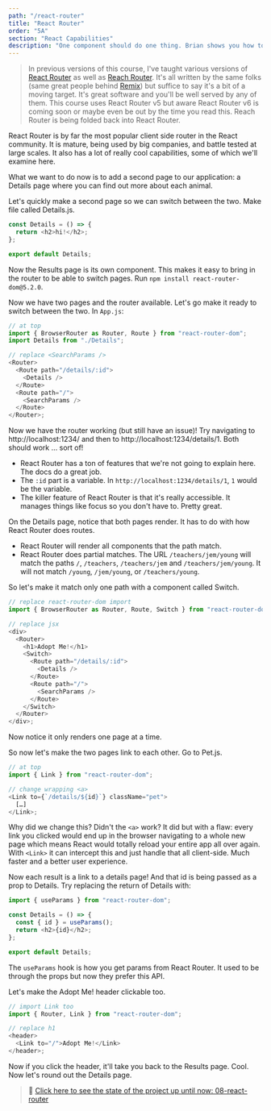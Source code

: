 ```yaml
---
path: "/react-router"
title: "React Router"
order: "5A"
section: "React Capabilities"
description: "One component should do one thing. Brian shows you how to break down bigger components into smaller components."
---
```


> In previous versions of this course, I've taught various versions of [React Router][rr] as well as [Reach Router][reach]. It's all written by the same folks (same great people behind [Remix][remix]) but suffice to say it's a bit of a moving target. It's great software and you'll be well served by any of them. This course uses React Router v5 but aware React Router v6 is coming soon or maybe even be out by the time you read this. Reach Router is being folded back into React Router.

React Router is by far the most popular client side router in the React community. It is mature, being used by big companies, and battle tested at large scales. It also has a lot of really cool capabilities, some of which we'll examine here.

What we want to do now is to add a second page to our application: a Details page where you can find out more about each animal.

Let's quickly make a second page so we can switch between the two. Make file called Details.js.

```javascript
const Details = () => {
  return <h2>hi!</h2>;
};

export default Details;
```

Now the Results page is its own component. This makes it easy to bring in the router to be able to switch pages. Run `npm install react-router-dom@5.2.0`.

Now we have two pages and the router available. Let's go make it ready to switch between the two. In `App.js`:

```javascript
// at top
import { BrowserRouter as Router, Route } from "react-router-dom";
import Details from "./Details";

// replace <SearchParams />
<Router>
  <Route path="/details/:id">
    <Details />
  </Route>
  <Route path="/">
    <SearchParams />
  </Route>
</Router>;
```

Now we have the router working (but still have an issue)! Try navigating to http://localhost:1234/ and then to http://localhost:1234/details/1. Both should work … sort of!

- React Router has a ton of features that we're not going to explain here. The docs do a great job.
- The `:id` part is a variable. In `http://localhost:1234/details/1`, `1` would be the variable.
- The killer feature of React Router is that it's really accessible. It manages things like focus so you don't have to. Pretty great.

On the Details page, notice that both pages render. It has to do with how React Router does routes.

- React Router will render all components that the path match.
- React Router does partial matches. The URL `/teachers/jem/young` will match the paths `/`, `/teachers`, `/teachers/jem` and `/teachers/jem/young`. It will not match `/young`, `/jem/young`, or `/teachers/young`.

So let's make it match only one path with a component called Switch.

```javascript
// replace react-router-dom import
import { BrowserRouter as Router, Route, Switch } from "react-router-dom";

// replace jsx
<div>
  <Router>
    <h1>Adopt Me!</h1>
    <Switch>
      <Route path="/details/:id">
        <Details />
      </Route>
      <Route path="/">
        <SearchParams />
      </Route>
    </Switch>
  </Router>
</div>;
```

Now notice it only renders one page at a time.

So now let's make the two pages link to each other. Go to Pet.js.

```javascript
// at top
import { Link } from "react-router-dom";

// change wrapping <a>
<Link to={`/details/${id}`} className="pet">
  […]
</Link>;
```

Why did we change this? Didn't the `<a>` work? It did but with a flaw: every link you clicked would end up in the browser navigating to a whole new page which means React would totally reload your entire app all over again. With `<Link>` it can intercept this and just handle that all client-side. Much faster and a better user experience.

Now each result is a link to a details page! And that id is being passed as a prop to Details. Try replacing the return of Details with:

```javascript
import { useParams } from "react-router-dom";

const Details = () => {
  const { id } = useParams();
  return <h2>{id}</h2>;
};

export default Details;
```

The `useParams` hook is how you get params from React Router. It used to be through the props but now they prefer this API.

Let's make the Adopt Me! header clickable too.

```javascript
// import Link too
import { Router, Link } from "react-router-dom";

// replace h1
<header>
  <Link to="/">Adopt Me!</Link>
</header>;
```

Now if you click the header, it'll take you back to the Results page. Cool. Now let's round out the Details page.

> 🏁 [Click here to see the state of the project up until now: 08-react-router][step]

[rr]: https://reacttraining.com/react-router/
[reach]: https://reach.tech/router/
[rf]: https://twitter.com/ryanflorence
[step]: https://github.com/btholt/citr-v6-project/tree/master/08-react-router
[remix]: https://remix.run

